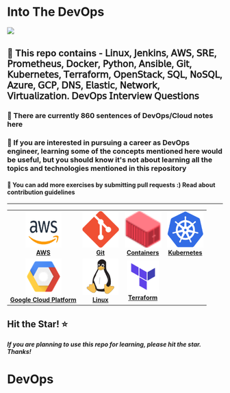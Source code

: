 # Into The DevOps

![](https://imgur.com/Up6k2Uf.png)

## 🔖 **This repo contains** - 𝖫𝗂𝗇𝗎𝗑, 𝖩𝖾𝗇𝗄𝗂𝗇𝗌, 𝖠𝖶𝖲, 𝖲𝖱𝖤, 𝖯𝗋𝗈𝗆𝖾𝗍𝗁𝖾𝗎𝗌, 𝖣𝗈𝖼𝗄𝖾𝗋, 𝖯𝗒𝗍𝗁𝗈𝗇, 𝖠𝗇𝗌𝗂𝖻𝗅𝖾, 𝖦𝗂𝗍, 𝖪𝗎𝖻𝖾𝗋𝗇𝖾𝗍𝖾𝗌, 𝖳𝖾𝗋𝗋𝖺𝖿𝗈𝗋𝗆, 𝖮𝗉𝖾𝗇𝖲𝗍𝖺𝖼𝗄, 𝖲𝖰𝖫, 𝖭𝗈𝖲𝖰𝖫, 𝖠𝗓𝗎𝗋𝖾, 𝖦𝖢𝖯, 𝖣𝖭𝖲, 𝖤𝗅𝖺𝗌𝗍𝗂𝖼, 𝖭𝖾𝗍𝗐𝗈𝗋𝗄, 𝖵𝗂𝗋𝗍𝗎𝖺𝗅𝗂𝗓𝖺𝗍𝗂𝗈𝗇. 𝖣𝖾𝗏𝖮𝗉𝗌 𝖨𝗇𝗍𝖾𝗋𝗏𝗂𝖾𝗐 𝖰𝗎𝖾𝗌𝗍𝗂𝗈𝗇𝗌

### 📜 There are currently **860** sentences of DevOps/Cloud notes here

### 📌 If you are interested in pursuing a career as DevOps engineer, learning some of the concepts mentioned here would be useful, but you should know it's not about learning all the topics and technologies mentioned in this repository

#### 📑 You can add more exercises by submitting pull requests :) Read about contribution guidelines

****

<center>
<table>
  <tr>
    <td align="center"><a href="topics/aws/README.md"><img src="images/aws.png" width="85px;" height="85px;" alt="aws" /><br /><b>AWS</b></a></td>
    <td align="center"><a href="topics/git/README.md"><img src="images/git.png" width="85px;" height="85px;" alt="Git"/><br /><b>Git</b></a></td>
    <td align="center"><a href="topics/containers/README.md"><img src="images/containers.png" width="85px;" height="85px;" alt="Containers"/><br /><b>Containers</b></a></td>
    <td align="center"><a href="topics/kubernetes/README.md"><img src="images/kubernetes.png" width="85px;" height="85px;" alt="kubernetes"/><br /><b>Kubernetes</b></a></td>
  </tr>

  <tr>
    <td align="center"><a href="topics/gcp/README.md"><img src="images/googlecloud.png" width="85px;" height="85px;" alt="Google Cloud Platform"/><br /><b>Google Cloud Platform</b></a></td>
    <td align="center"><a href="topics/linux/README.md"><img src="images/linux.png" width="85px;" height="85px;" alt="Linux"/><br /><b>Linux</b></a></td>
    <td align="center"><a href="topics/terraform/README.md"><img src="images/terraform.png" width="75px;" height="75px;" alt="Terraform"/><br /><b>Terraform</b></a></td>
  </tr>
</table>
</center>

## Hit the Star! ⭐
***If you are planning to use this repo for learning, please hit the star. Thanks!***
# DevOps
